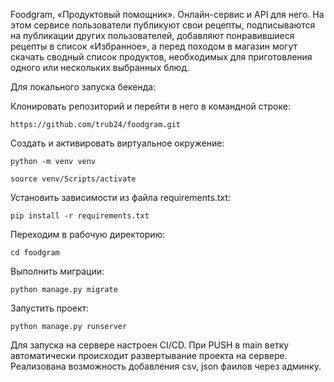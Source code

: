 Foodgram, «Продуктовый помощник». Онлайн-сервис и API для него. На этом сервисе пользователи публикуют свои рецепты, подписываются на публикации других пользователей, добавляют понравившиеся рецепты в список «Избранное», а перед походом в магазин могут скачать сводный список продуктов, необходимых для приготовления одного или нескольких выбранных блюд.

Для локального запуска бекенда:

Клонировать репозиторий и перейти в него в командной строке:

```
https://github.com/trub24/foodgram.git
```

Cоздать и активировать виртуальное окружение:

```
python -m venv venv
```

```
source venv/Scripts/activate
```

Установить зависимости из файла requirements.txt:

```
pip install -r requirements.txt
```

Переходим в рабочую директорию:

```
cd foodgram
```

Выполнить миграции:

```
python manage.py migrate
```

Запустить проект:

```
python manage.py runserver
```
Для запуска на сервере настроен CI/CD.
При PUSH в main ветку автоматически происходит развертывание проекта на сервере.
Реализована возможность добавления csv, json фаилов через админку.
